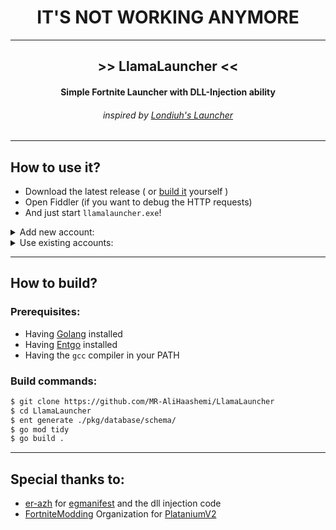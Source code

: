<h1 align="center">IT'S NOT WORKING ANYMORE</h1>

------

<h2 align="center"> >> LlamaLauncher << </h2> 

<h4 align="center">Simple Fortnite Launcher with DLL-Injection ability</a></h4>
<h6 align="center">inspired by <a href="https://github.com/Londiuh/FortniteLauncher">Londiuh's Launcher</a></h6>

------

## How to use it?

  - Download the latest release ( or [build it](#how-to-build) yourself )
  - Open Fiddler (if you want to debug the HTTP requests)
  - And just start `llamalauncher.exe`!

<details>
  <summary>Add new account:</summary>
  
  ![HowToAddAccount](https://user-images.githubusercontent.com/60406325/153208329-b2147d04-741c-4599-9883-2eea2558386a.gif)
</details>

<details>
  <summary>Use existing accounts:</summary>
  
  ![HowToUseAccount](https://user-images.githubusercontent.com/60406325/153207671-e8e2bf62-28c5-4ff0-9cbb-aaca034c9600.gif)
</details>

------

## How to build?

### Prerequisites:
  - Having [Golang](https://go.dev/dl/) installed
  - Having [Entgo](https://entgo.io/) installed
  - Having the `gcc` compiler in your PATH

### Build commands:
```bash
$ git clone https://github.com/MR-AliHaashemi/LlamaLauncher
$ cd LlamaLauncher
$ ent generate ./pkg/database/schema/
$ go mod tidy
$ go build .
```

------

## Special thanks to:
  - [er-azh](https://github.com/er-azh) for [egmanifest](https://github.com/er-azh/egmanifest) and the dll injection code
  - [FortniteModding](https://github.com/FortniteModding) Organization for [PlataniumV2](https://github.com/FortniteModding/PlataniumV2)
